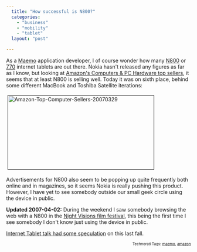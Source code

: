 ```yaml
---
  title: "How successful is N800?"
  categories: 
    - "business"
    - "mobility"
    - "tablet"
  layout: "post"

---
```

As a <a href="http://maemo.org/">Maemo</a> application developer, I of course wonder how many <a href="http://www.nokiausa.com/N800">N800</a> or <a href="http://europe.nokia.com/770">770</a> internet tablets are out there. Nokia hasn't released any figures as far as I know, but looking at <a href="http://www.amazon.com/gp/bestsellers/pc/ref=sv_pc_1/104-3664075-5639924">Amazon's Computers &#38; PC Hardware top sellers</a>, it seems that at least N800 is selling well. Today it was on sixth place, behind some different MacBook and Toshiba Satellite iterations:


<img src="https://d2vqpl3tx84ay5.cloudfront.net/amazon-top-computer-sellers-20070329.jpg" height="202" width="398" border="1" hspace="4" vspace="4" alt="Amazon-Top-Computer-Sellers-20070329" />

Advertisements for N800 also seem to be popping up quite frequently both online and in magazines, so it seems Nokia is really pushing this product. However, I have yet to see somebody outside our small geek circle using the device in public.

<strong>Updated 2007-04-02:</strong> During the weekend I saw somebody browsing the web with a N800 in the  <a href="http://www.nightvisions.info/">Night Visions film festival</a>, this being the first time I see somebody I don't know just using the device in public.

<a href="http://www.internettablettalk.com/forums/showthread.php?t=1429&amp;highlight=magazine">Internet Tablet talk had some speculation</a> on this last fall.
<p style="text-align:right;font-size:10px;">Technorati Tags: <a href="http://www.technorati.com/tag/maemo" rel="tag">maemo</a>, <a href="http://www.technorati.com/tag/amazon" rel="tag">amazon</a></p>
